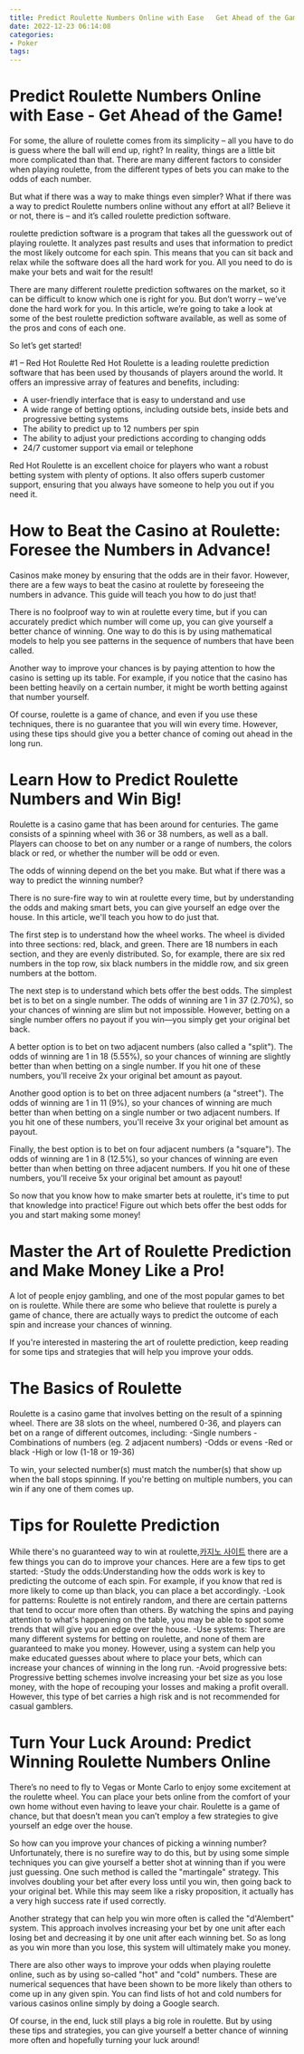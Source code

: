```yaml
---
title: Predict Roulette Numbers Online with Ease   Get Ahead of the Game! 
date: 2022-12-23 06:14:08
categories:
- Poker
tags:
---
```



#  Predict Roulette Numbers Online with Ease - Get Ahead of the Game! 

For some, the allure of roulette comes from its simplicity – all you have to do is guess where the ball will end up, right? In reality, things are a little bit more complicated than that. There are many different factors to consider when playing roulette, from the different types of bets you can make to the odds of each number. 

But what if there was a way to make things even simpler? What if there was a way to predict Roulette numbers online without any effort at all? Believe it or not, there is – and it’s called roulette prediction software. 

roulette prediction software is a program that takes all the guesswork out of playing roulette. It analyzes past results and uses that information to predict the most likely outcome for each spin. This means that you can sit back and relax while the software does all the hard work for you. All you need to do is make your bets and wait for the result! 

There are many different roulette prediction softwares on the market, so it can be difficult to know which one is right for you. But don’t worry – we’ve done the hard work for you. In this article, we’re going to take a look at some of the best roulette prediction software available, as well as some of the pros and cons of each one. 

So let’s get started! 

#1 – Red Hot Roulette 
Red Hot Roulette is a leading roulette prediction software that has been used by thousands of players around the world. It offers an impressive array of features and benefits, including: 

- A user-friendly interface that is easy to understand and use
- A wide range of betting options, including outside bets, inside bets and progressive betting systems
- The ability to predict up to 12 numbers per spin
- The ability to adjust your predictions according to changing odds 
- 24/7 customer support via email or telephone 

Red Hot Roulette is an excellent choice for players who want a robust betting system with plenty of options. It also offers superb customer support, ensuring that you always have someone to help you out if you need it.

#  How to Beat the Casino at Roulette: Foresee the Numbers in Advance! 

Casinos make money by ensuring that the odds are in their favor. However, there are a few ways to beat the casino at roulette by foreseeing the numbers in advance. This guide will teach you how to do just that!

There is no foolproof way to win at roulette every time, but if you can accurately predict which number will come up, you can give yourself a better chance of winning. One way to do this is by using mathematical models to help you see patterns in the sequence of numbers that have been called.

Another way to improve your chances is by paying attention to how the casino is setting up its table. For example, if you notice that the casino has been betting heavily on a certain number, it might be worth betting against that number yourself.

Of course, roulette is a game of chance, and even if you use these techniques, there is no guarantee that you will win every time. However, using these tips should give you a better chance of coming out ahead in the long run.

#  Learn How to Predict Roulette Numbers and Win Big! 

Roulette is a casino game that has been around for centuries. The game consists of a spinning wheel with 36 or 38 numbers, as well as a ball. Players can choose to bet on any number or a range of numbers, the colors black or red, or whether the number will be odd or even.

The odds of winning depend on the bet you make. But what if there was a way to predict the winning number?

There is no sure-fire way to win at roulette every time, but by understanding the odds and making smart bets, you can give yourself an edge over the house. In this article, we'll teach you how to do just that.

The first step is to understand how the wheel works. The wheel is divided into three sections: red, black, and green. There are 18 numbers in each section, and they are evenly distributed. So, for example, there are six red numbers in the top row, six black numbers in the middle row, and six green numbers at the bottom.

The next step is to understand which bets offer the best odds. The simplest bet is to bet on a single number. The odds of winning are 1 in 37 (2.70%), so your chances of winning are slim but not impossible. However, betting on a single number offers no payout if you win—you simply get your original bet back.

A better option is to bet on two adjacent numbers (also called a "split"). The odds of winning are 1 in 18 (5.55%), so your chances of winning are slightly better than when betting on a single number. If you hit one of these numbers, you'll receive 2x your original bet amount as payout.

Another good option is to bet on three adjacent numbers (a "street"). The odds of winning are 1 in 11 (9%), so your chances of winning are much better than when betting on a single number or two adjacent numbers. If you hit one of these numbers, you'll receive 3x your original bet amount as payout.


 Finally, the best option is to bet on four adjacent numbers (a "square"). The odds of winning are 1 in 8 (12.5%), so your chances of winning are even better than when betting on three adjacent numbers. If you hit one of these numbers, you'll receive 5x your original bet amount as payout! 

 So now that you know how to make smarter bets at roulette, it's time to put that knowledge into practice! Figure out which bets offer the best odds for you and start making some money!

#  Master the Art of Roulette Prediction and Make Money Like a Pro! 

A lot of people enjoy gambling, and one of the most popular games to bet on is roulette. While there are some who believe that roulette is purely a game of chance, there are actually ways to predict the outcome of each spin and increase your chances of winning.

If you're interested in mastering the art of roulette prediction, keep reading for some tips and strategies that will help you improve your odds. 

# The Basics of Roulette 

Roulette is a casino game that involves betting on the result of a spinning wheel. There are 38 slots on the wheel, numbered 0-36, and players can bet on a range of different outcomes, including: 
-Single numbers 
-Combinations of numbers (eg. 2 adjacent numbers) 
-Odds or evens 
-Red or black 
-High or low (1-18 or 19-36) 

To win, your selected number(s) must match the number(s) that show up when the ball stops spinning. If you're betting on multiple numbers, you can win if any one of them comes up. 

# Tips for Roulette Prediction 

While there's no guaranteed way to win at roulette,[카지노 사이트](https://choegocasino.com/) there are a few things you can do to improve your chances. Here are a few tips to get started: 
-Study the odds:Understanding how the odds work is key to predicting the outcome of each spin. For example, if you know that red is more likely to come up than black, you can place a bet accordingly. 
-Look for patterns: Roulette is not entirely random, and there are certain patterns that tend to occur more often than others. By watching the spins and paying attention to what's happening on the table, you may be able to spot some trends that will give you an edge over the house. 
-Use systems: There are many different systems for betting on roulette, and none of them are guaranteed to make you money. However, using a system can help you make educated guesses about where to place your bets, which can increase your chances of winning in the long run. 
-Avoid progressive bets: Progressive betting schemes involve increasing your bet size as you lose money, with the hope of recouping your losses and making a profit overall. However, this type of bet carries a high risk and is not recommended for casual gamblers.

#  Turn Your Luck Around: Predict Winning Roulette Numbers Online

There’s no need to fly to Vegas or Monte Carlo to enjoy some excitement at the roulette wheel. You can place your bets online from the comfort of your own home without even having to leave your chair. Roulette is a game of chance, but that doesn’t mean you can’t employ a few strategies to give yourself an edge over the house.

So how can you improve your chances of picking a winning number? Unfortunately, there is no surefire way to do this, but by using some simple techniques you can give yourself a better shot at winning than if you were just guessing. One such method is called the "martingale" strategy. This involves doubling your bet after every loss until you win, then going back to your original bet. While this may seem like a risky proposition, it actually has a very high success rate if used correctly.

Another strategy that can help you win more often is called the "d'Alembert" system. This approach involves increasing your bet by one unit after each losing bet and decreasing it by one unit after each winning bet. So as long as you win more than you lose, this system will ultimately make you money.

There are also other ways to improve your odds when playing roulette online, such as by using so-called "hot" and "cold" numbers. These are numerical sequences that have been shown to be more likely than others to come up in any given spin. You can find lists of hot and cold numbers for various casinos online simply by doing a Google search.

Of course, in the end, luck still plays a big role in roulette. But by using these tips and strategies, you can give yourself a better chance of winning more often and hopefully turning your luck around!